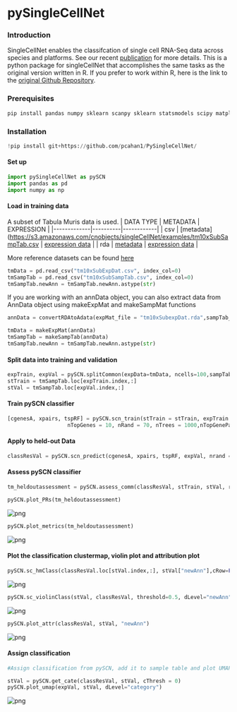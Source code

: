 
# pySingleCellNet

### Introduction 
SingleCellNet enables the classifcation of single cell RNA-Seq data across species and platforms. See our recent [publication](https://doi.org/10.1016/j.cels.2019.06.004) for more details. This is a python package for singleCellNet that accomplishes the same tasks as the original version written in R. If you prefer to work within R, here is the link to the [original Github Repository](https://github.com/pcahan1/SingleCellNet/).

### Prerequisites

```python
pip install pandas numpy sklearn scanpy sklearn statsmodels scipy matplotlib seaborn umap-learn
```

### Installation

```python
!pip install git+https://github.com/pcahan1/PySingleCellNet/
```

#### Set up

```python
import pySingleCellNet as pySCN
import pandas as pd
import numpy as np
```

#### Load in training data 
A subset of Tabula Muris data is used. 
| DATA TYPE | METADATA | EXPRESSION |
|-------------|----------|------------|
| csv       | [metadata](https://s3.amazonaws.com/cnobjects/singleCellNet/examples/tm10xSubSampTab.csv | [expression data](https://s3.amazonaws.com/cnobjects/singleCellNet/examples/tm10xSubExpDat.csv) |
| rda    | [metadata](https://s3.amazonaws.com/cnobjects/singleCellNet/examples/tm10xSubSampTab.rda) | [expression data](https://s3.amazonaws.com/cnobjects/singleCellNet/examples/tm10xSubExpDat.rda) |

More reference datasets can be found [here](https://github.com/pcahan1/SingleCellNet/)

```python
tmData = pd.read_csv("tm10xSubExpDat.csv", index_col=0)
tmSampTab = pd.read_csv("tm10xSubSampTab.csv", index_col=0)
tmSampTab.newAnn = tmSampTab.newAnn.astype(str)
```

If you are working with an annData object, you can also extract data from AnnData object using makeExpMat and makeSampMat functions
```python
annData = convertRDAtoAdata(expMat_file = "tm10xSubexpDat.rda",sampTab_file = "tm10xSubSampTab.rda", file_path = ".")

tmData = makeExpMat(annData)
tmSampTab = makeSampTab(annData)
tmSampTab.newAnn = tmSampTab.newAnn.astype(str)
```

#### Split data into training and validation

```python
expTrain, expVal = pySCN.splitCommon(expData=tmData, ncells=100,sampTab=tmSampTab, dLevel="newAnn")
stTrain = tmSampTab.loc[expTrain.index,:]
stVal = tmSampTab.loc[expVal.index,:]
```    

#### Train pySCN classifier

```python
[cgenesA, xpairs, tspRF] = pySCN.scn_train(stTrain = stTrain, expTrain = expTrain,
                   nTopGenes = 10, nRand = 70, nTrees = 1000,nTopGenePairs = 25, dLevel = "newAnn", stratify=True)
```

#### Apply to held-out Data

```python
classResVal = pySCN.scn_predict(cgenesA, xpairs, tspRF, expVal, nrand = 0)
```

#### Assess pySCN classifier

```python
tm_heldoutassessment = pySCN.assess_comm(classResVal, stTrain, stVal, resolution = 0.005, nRand = 0, dLevelSID = "cell", classTrain = "newAnn", classQuery = "newAnn")
```

```python
pySCN.plot_PRs(tm_heldoutassessment)
```
![png](md_img/output_17_0.png)


```python
pySCN.plot_metrics(tm_heldoutassessment)
```
![png](md_img/output_18_0.png)


#### Plot the classification clustermap, violin plot and attribution plot 

```python
pySCN.sc_hmClass(classResVal.loc[stVal.index,:], stVal["newAnn"],cRow=False,cCol=False)
```
![png](md_img/output_20_0.png)


```python
pySCN.sc_violinClass(stVal, classResVal, threshold=0.5, dLevel="newAnn", ncol=4 )
```
![png](md_img/output_21_0.png)

```python
pySCN.plot_attr(classResVal, stVal, "newAnn")
```
![png](md_img/output_22_0.png)


#### Assign classification

```python
#Assign classification from pySCN, add it to sample table and plot UMAP of validation data colored by classifcation category 

stVal = pySCN.get_cate(classResVal, stVal, cThresh = 0)
pySCN.plot_umap(expVal, stVal, dLevel="category")
```

![png](md_img/output_24_0.png)


